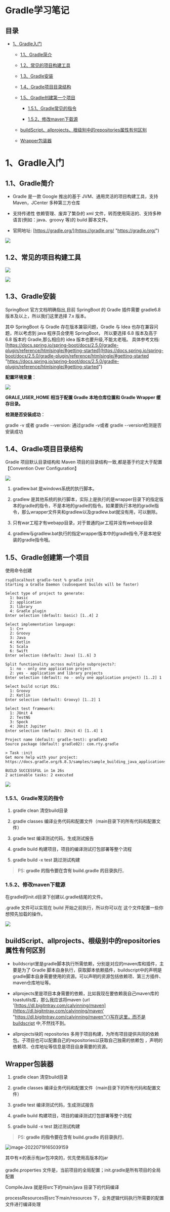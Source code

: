 # Gradle学习笔记

## 目录

* [1、Gradle入门](#1gradle入门)
  
  * [1.1、Gradle简介](#11gradle简介)
  
  * [1.2、常见的项目构建工具](#12常见的项目构建工具)
  
  * [1.3、Gradle安装](#13gradle安装)
  
  * [1.4、Gradle项目目录结构](#14gradle项目目录结构)
  
  * [1.5、Gradle创建第一个项目](#15gradle创建第一个项目)
    
    * [1.5.1、Gradle常见的指令](#151gradle常见的指令)
    
    * [1.5.2、修改maven下载源](#152修改maven下载源)
  
  * [buildScript、allprojects、根级别中的repositories属性有何区别](#buildscriptallprojects根级别中的repositories属性有何区别)
  
  * [Wrapper包装器](#wrapper包装器)

# 1、Gradle入门

## 1.1、Gradle简介

* Gradle 是一款 Google 推出的基于 JVM、通用灵活的项目构建工具，支持 Maven，JCenter 多种第三方仓库

* 支持传递性 依赖管理、废弃了繁杂的 xml 文件，转而使用简洁的、支持多种语言(例如：java、groovy 等)的 build 脚本文件。&#x20;

* 官网地址: [https://gradle.org/](https://gradle.org/ "https://gradle.org/")

![](image/image_noUySV4bdl.png)

## 1.2、常见的项目构建工具

![](image/image_Wxzube6A01.png)

![](image/image_wHhfbbZ8YW.png)

## 1.3、Gradle安装

SpringBoot 官方文档明确指出,目前 SpringBoot 的 Gradle 插件需要 gradle6.8 版本及以上，所以我们这里选择 7.x 版本。

其中 SpringBoot 与 Gradle 存在版本兼容问题，Gradle 与 Idea 也存在兼容问题，所以考虑到 java 程序员会使用 SpringBoot， 所以要选择 6.8 版本及高于 6.8 版本的 Gradle,那么相应的 idea 版本也要升级,不能太老哦。 具体参考文档:[https://docs.spring.io/spring-boot/docs/2.5.0/gradle-plugin/reference/htmlsingle/#getting-started](https://docs.spring.io/spring-boot/docs/2.5.0/gradle-plugin/reference/htmlsingle/#getting-started "https://docs.spring.io/spring-boot/docs/2.5.0/gradle-plugin/reference/htmlsingle/#getting-started")

**配置环境变量**：

![](image/image_Tefh9wMUbS.png)

**GRALE\_USER\_HOME 相当于配置 Gradle 本地仓库位置和 Gradle Wrapper 缓存目录。**

**检测是否安装成功**：

gradle -v 或者 gradle --version: 通过gradle -v或者 gradle --version检测是否安装成功

## 1.4、Gradle项目目录结构

Gradle 项目默认目录结构和 Maven 项目的目录结构一致,都是基于约定大于配置【Convention Over Configuration】

![](image/image_cHY9SSc4Jg.png)

1. gradlew\.bat 是windows系统的执行脚本。

2. gradlew 是其他系统的执行脚本，实际上是执行的是wrapper目录下的指定版本的gradle的指令，不是本地的gradle的指令。如果要执行本地的gradle指令，那么wrapper文件夹和gradlew以及gradlew\.bat就没有用，可以删除。

3. 只有war工程才有webapp目录，对于普通的jar工程并没有webapp目录

4. gradlew与gradlew\.bat执行的指定wrapper版本中的gradle指令,不是本地安装的gradle指令哦。

## 1.5、Gradle创建第一个项目

使用命令创建

```纯文本
rsy@localhost gradle-test % gradle init
Starting a Gradle Daemon (subsequent builds will be faster)

Select type of project to generate:
  1: basic
  2: application
  3: library
  4: Gradle plugin
Enter selection (default: basic) [1..4] 2

Select implementation language:
  1: C++
  2: Groovy
  3: Java
  4: Kotlin
  5: Scala
  6: Swift
Enter selection (default: Java) [1..6] 3

Split functionality across multiple subprojects?:
  1: no - only one application project
  2: yes - application and library projects
Enter selection (default: no - only one application project) [1..2] 1

Select build script DSL:
  1: Groovy
  2: Kotlin
Enter selection (default: Groovy) [1..2] 1

Select test framework:
  1: JUnit 4
  2: TestNG
  3: Spock
  4: JUnit Jupiter
Enter selection (default: JUnit 4) [1..4] 1

Project name (default: gradle-test): gradle02
Source package (default: gradle02): com.rty.gradle 

> Task :init
Get more help with your project: https://docs.gradle.org/6.8.3/samples/sample_building_java_applications.html

BUILD SUCCESSFUL in 1m 26s
2 actionable tasks: 2 executed
```

![](image/image_UKMLaLGYlo.png)

### 1.5.1、Gradle常见的指令

1. gradle clean 清空build目录

2. gradle classes 编译业务代码和配置文件（main目录下的所有代码和配置文件）

3. gradle test 编译测试代码，生成测试报告

4. gradle build 构建项目，项目的编译测试打包部署等整个流程

5. gradle build -x test 跳过测试构建

> PS: **gradle 的指令要在含有 build.gradle 的目录执行**。

### 1.5.2、修改maven下载源

在gradle的init.d目录下创建以.gradle结尾的文件。

.gradle 文件可以实现在 build 开始之前执行，所以你可以在 这个文件配置一些你想预先加载的操作。

![](image/image_c0HVYYLphc.png)

## buildScript、allprojects、根级别中的repositories属性有何区别

* buildscript里是gradle脚本执行所需依赖，分别是对应的maven库和插件，主要是为了 Gradle 脚本自身执行，获取脚本依赖插件，buildscript中的声明是gradle脚本自身需要使用的资源。可以声明的资源包括依赖项、第三方插件、maven仓库地址等。

* allprojects里是项目本身需要的依赖，比如我现在要依赖我自己maven库的toastutils库，那么我应该将maven {url '[https://dl.bigitntray.com/calvinning/maven](https://dl.bigitntray.com/calvinning/maven‘ "https://dl.bigitntray.com/calvinning/maven")'}写在这里，而不是buildscript 中,不然找不到。

* allprojects块的 repositories 多用于项目构建，为所有项目提供共同的依赖包。子项目也可以配置自己的repositories以获取自己独需的依赖包 ，声明的依赖项、仓库地址等信息是项目自身需要的资源。

## Wrapper包装器

1. gradle clean 清空build目录

2. gradle classes 编译业务代码和配置文件（main目录下的所有代码和配置文件）

3. gradle test 编译测试代码，生成测试报告

4. gradle build 构建项目，项目的编译测试打包部署等整个流程

5. gradle build -x test 跳过测试构建

> PS: **gradle 的指令要在含有 build.gradle 的目录执行**。

![image-20220719165039159](image/image-20220719165039159.png)

其中有✳️的表示有jar包冲突的，优先使用高版本的jar

gradle.properties 文件是，当前项目的全局配置；init.gradle是所有项目的全局配置

CompileJava 就是将src下的main/java    目录下的代码编译

processResources将src下main/resources 下，业务逻辑代码执行所需要的配置文件进行编译处理
